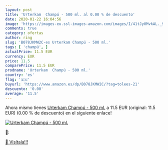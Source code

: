 ```yaml
---
layout: post
title: 'Urterkam  Champú - 500 ml. al 0.00 % de descuento'
date: 2020-01-22 16:04:56
image: 'https://images-eu.ssl-images-amazon.com/images/I/41tJy0MvkAL._SL200_.jpg'
comments: true
category: ofertas
author: ring
slug: 'B078JKMW2C-es Urterkam Champú - 500 ml.'
tags: [ 'champú', ]
actualPrice: 11.5 EUR
currency: EUR
price: 11.5
comparePrice: 11.5 EUR
prodname: 'Urterkam  Champú - 500 ml.'
country: 'es'
flag: '🇪🇸'
buyurl: 'https://www.amazon.es/dp/B078JKMW2C/?tag=tolees-21'
descuento: '0.00'
average: '11.5'
---
```


Ahora mismo tienes [Urterkam  Champú - 500 ml.](https://www.amazon.es/dp/B078JKMW2C/?tag=tolees-21) a 11.5 EUR (original: 11.5 EUR) (0.00 %  de descuento) en el siguiente enlace!

[![Urterkam  Champú - 500 ml.](https://images-eu.ssl-images-amazon.com/images/I/41tJy0MvkAL._SL200_.jpg)](https://www.amazon.es/dp/B078JKMW2C/?tag=tolees-21)

🔎:


[🛒 Visítala!!!](https://www.amazon.es/dp/B078JKMW2C/?tag=tolees-21)

